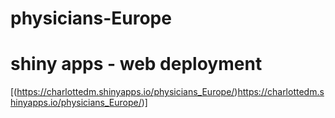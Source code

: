 # physicians-Europe

# shiny apps - web deployment
[(https://charlottedm.shinyapps.io/physicians_Europe/)https://charlottedm.shinyapps.io/physicians_Europe/)]

